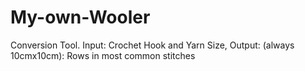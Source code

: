 # My-own-Wooler
Conversion Tool. Input: Crochet Hook and Yarn Size,  Output: (always 10cmx10cm): Rows in most common stitches
